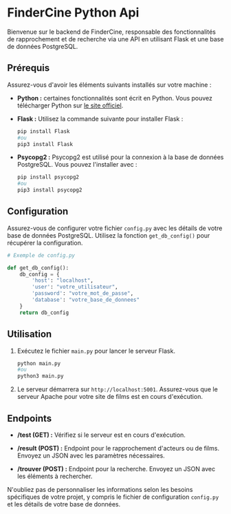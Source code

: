 # FinderCine Python Api

Bienvenue sur le backend de FinderCine, responsable des fonctionnalités de rapprochement et de recherche via une API en utilisant Flask et une base de données PostgreSQL.

## Prérequis

Assurez-vous d'avoir les éléments suivants installés sur votre machine :

- **Python :** certaines fonctionnalités sont écrit en Python. Vous pouvez télécharger Python sur [le site officiel](https://www.python.org/downloads/).

- **Flask :** Utilisez la commande suivante pour installer Flask :
    ```python
    pip install Flask
    #ou
    pip3 install Flask
    ```

- **Psycopg2 :** Psycopg2 est utilisé pour la connexion à la base de données PostgreSQL. Vous pouvez l'installer avec :
    ```python
    pip install psycopg2
    #ou
    pip3 install psycopg2
    ```

## Configuration

Assurez-vous de configurer votre fichier `config.py` avec les détails de votre base de données PostgreSQL. Utilisez la fonction `get_db_config()` pour récupérer la configuration.

```python
# Exemple de config.py

def get_db_config():
    db_config = {
        'host': "localhost",
        'user': "votre_utilisateur",
        'password': "votre_mot_de_passe",
        'database': "votre_base_de_donnees"
    }
    return db_config
```

## Utilisation

1. Exécutez le fichier `main.py` pour lancer le serveur Flask.

    ```python
    python main.py
    #ou
    python3 main.py
    ```

2. Le serveur démarrera sur `http://localhost:5001`. Assurez-vous que le serveur Apache pour votre site de films est en cours d'exécution.

## Endpoints

- **/test (GET) :** Vérifiez si le serveur est en cours d'exécution.

- **/result (POST) :** Endpoint pour le rapprochement d'acteurs ou de films. Envoyez un JSON avec les paramètres nécessaires.

- **/trouver (POST) :** Endpoint pour la recherche. Envoyez un JSON avec les éléments à rechercher.


N'oubliez pas de personnaliser les informations selon les besoins spécifiques de votre projet, y compris le fichier de configuration `config.py` et les détails de votre base de données.

